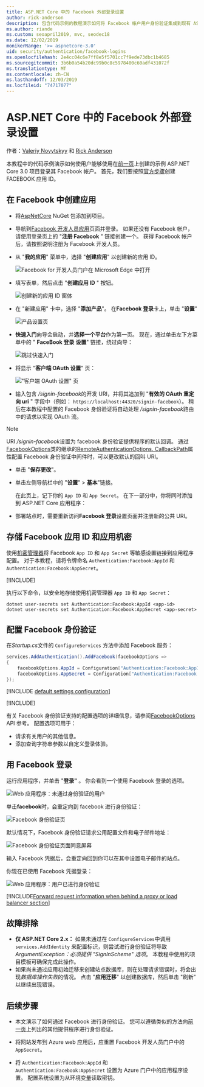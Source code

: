 ```yaml
---
title: ASP.NET Core 中的 Facebook 外部登录设置
author: rick-anderson
description: 包含代码示例的教程演示如何将 Facebook 帐户用户身份验证集成到现有 ASP.NET Core 应用。
ms.author: riande
ms.custom: seoapril2019, mvc, seodec18
ms.date: 12/02/2019
monikerRange: '>= aspnetcore-3.0'
uid: security/authentication/facebook-logins
ms.openlocfilehash: 2e4cc04c6e7ff8e5f5701cc7f9ede73dbc1b4685
ms.sourcegitcommit: 3b6b0a54b20dc99b0c8c5978400c60adf431072f
ms.translationtype: MT
ms.contentlocale: zh-CN
ms.lasthandoff: 12/03/2019
ms.locfileid: "74717077"
---
```

# <a name="facebook-external-login-setup-in-aspnet-core"></a>ASP.NET Core 中的 Facebook 外部登录设置

作者：[Valeriy Novytskyy](https://github.com/01binary) 和 [Rick Anderson](https://twitter.com/RickAndMSFT)

本教程中的代码示例演示如何使用户能够使用在[前一页](xref:security/authentication/social/index)上创建的示例 ASP.NET Core 3.0 项目登录其 Facebook 帐户。 首先，我们要按照[官方步骤](https://developers.facebook.com)创建 FACEBOOK 应用 ID。

## <a name="create-the-app-in-facebook"></a>在 Facebook 中创建应用

* 将[AspNetCore](https://www.nuget.org/packages/Microsoft.AspNetCore.Authentication.Facebook) NuGet 包添加到项目。

* 导航到[Facebook 开发人员应用](https://developers.facebook.com/apps/)页面并登录。 如果还没有 Facebook 帐户，请使用登录页上的 "**注册 Facebook** " 链接创建一个。  获得 Facebook 帐户后，请按照说明注册为 Facebook 开发人员。

* 从 "**我的应用**" 菜单中，选择 "**创建应用**" 以创建新的应用 ID。

   ![Facebook for 开发人员门户在 Microsoft Edge 中打开](index/_static/FBMyApps.png)

* 填写表单，然后点击 "**创建应用 ID** " 按钮。

  ![创建新的应用 ID 窗体](index/_static/FBNewAppId.png)

* 在 "新建应用" 卡中，选择 "**添加产品**"。  在**Facebook 登录**卡上，单击 "**设置**" 

  ![产品设置页](index/_static/FBProductSetup.png)

* **快速入门**向导会启动，并**选择一个平台**作为第一页。 现在，通过单击左下方菜单中的 " **FaceBook 登录** **设置**" 链接，绕过向导：

  ![跳过快速入门](index/_static/FBSkipQuickStart.png)

* 将显示 "**客户端 OAuth 设置**" 页：

  !["客户端 OAuth 设置" 页](index/_static/FBOAuthSetup.png)

* 输入包含 */signin-facebook*的开发 URI，并将其追加到 "**有效的 OAuth 重定向 uri** " 字段中（例如： `https://localhost:44320/signin-facebook`）。 稍后在本教程中配置的 Facebook 身份验证将自动处理 */signin-facebook*路由中的请求以实现 OAuth 流。

> [!NOTE]
> URI */signin-facebook*设置为 facebook 身份验证提供程序的默认回调。 通过[FacebookOptions](/dotnet/api/microsoft.aspnetcore.authentication.facebook.facebookoptions)类的继承的[RemoteAuthenticationOptions. CallbackPath](/dotnet/api/microsoft.aspnetcore.authentication.remoteauthenticationoptions.callbackpath)属性配置 Facebook 身份验证中间件时，可以更改默认的回叫 URI。

* 单击 "**保存更改**"。

* 单击左侧导航栏中的 "**设置**" > **基本**"链接。

  在此页上，记下你的 `App ID` 和 `App Secret`。 在下一部分中，你将同时添加到 ASP.NET Core 应用程序：

* 部署站点时，需要重新访问**Facebook 登录**设置页面并注册新的公共 URI。

## <a name="store-facebook-app-id-and-app-secret"></a>存储 Facebook 应用 ID 和应用机密

使用[机密管理器](xref:security/app-secrets)将 Facebook `App ID` 和 `App Secret` 等敏感设置链接到应用程序配置。 对于本教程，请将令牌命名 `Authentication:Facebook:AppId` 和 `Authentication:Facebook:AppSecret`。

[!INCLUDE[](~/includes/environmentVarableColon.md)]

执行以下命令，以安全地存储使用机密管理器 `App ID` 和 `App Secret`：

```dotnetcli
dotnet user-secrets set Authentication:Facebook:AppId <app-id>
dotnet user-secrets set Authentication:Facebook:AppSecret <app-secret>
```

## <a name="configure-facebook-authentication"></a>配置 Facebook 身份验证

在*Startup.cs*文件的 `ConfigureServices` 方法中添加 Facebook 服务：

```csharp
services.AddAuthentication().AddFacebook(facebookOptions =>
{
    facebookOptions.AppId = Configuration["Authentication:Facebook:AppId"];
    facebookOptions.AppSecret = Configuration["Authentication:Facebook:AppSecret"];
});
```

[!INCLUDE [default settings configuration](includes/default-settings.md)]

[!INCLUDE[](includes/chain-auth-providers.md)]

有关 Facebook 身份验证支持的配置选项的详细信息，请参阅[FacebookOptions](/dotnet/api/microsoft.aspnetcore.builder.facebookoptions) API 参考。 配置选项可用于：

* 请求有关用户的其他信息。
* 添加查询字符串参数以自定义登录体验。

## <a name="sign-in-with-facebook"></a>用 Facebook 登录

运行应用程序，并单击 "**登录"** 。 你会看到一个使用 Facebook 登录的选项。

![Web 应用程序：未通过身份验证的用户](index/_static/DoneFacebook.png)

单击**facebook**时，会重定向到 facebook 进行身份验证：

![Facebook 身份验证页](index/_static/FBLogin.png)

默认情况下，Facebook 身份验证请求公用配置文件和电子邮件地址：

![Facebook 身份验证页面同意屏幕](index/_static/FBLoginDone.png)

输入 Facebook 凭据后，会重定向回到你可以在其中设置电子邮件的站点。

你现在已使用 Facebook 凭据登录：

![Web 应用程序：用户已进行身份验证](index/_static/Done.png)

[!INCLUDE[Forward request information when behind a proxy or load balancer section](includes/forwarded-headers-middleware.md)]

## <a name="troubleshooting"></a>故障排除

* **仅 ASP.NET Core 2.x：** 如果未通过在 `ConfigureServices`中调用 `services.AddIdentity` 来配置标识，则尝试进行身份验证将导致*ArgumentException：必须提供 "SignInScheme" 选项*。 本教程中使用的项目模板可确保完成此操作。
* 如果尚未通过应用初始迁移来创建站点数据库，则在处理请求错误时，将会出现*数据库操作失败*的情况。 点击 "**应用迁移**" 以创建数据库，然后单击 "刷新" 以继续出现错误。

## <a name="next-steps"></a>后续步骤

* 本文演示了如何通过 Facebook 进行身份验证。 您可以遵循类似的方法向[前一页](xref:security/authentication/social/index)上列出的其他提供程序进行身份验证。

* 将网站发布到 Azure web 应用后，应重置 Facebook 开发人员门户中的 `AppSecret`。

* 将 `Authentication:Facebook:AppId` 和 `Authentication:Facebook:AppSecret` 设置为 Azure 门户中的应用程序设置。 配置系统设置为从环境变量读取密钥。
